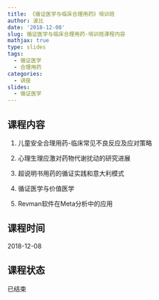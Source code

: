 ```yaml
---
title: 《循证医学与临床合理用药》培训班
author: 波比
date: '2018-12-08'
slug: 循证医学与临床合理用药-培训班课程内容
mathjax: true 
type: slides
tags:
  - 循证医学
  - 合理用药
categories:
  - 讲座
slides:
  - 循证医学
---
```


## 课程内容

1. 儿童安全合理用药-临床常见不良反应及应对策略 

2. 心理生理应激对药物代谢扰动的研究进展

3. 超说明书用药的循证实践和意大利模式

4. 循证医学与价值医学

5. Revman软件在Meta分析中的应用

## 课程时间

2018-12-08

## 课程状态

已结束